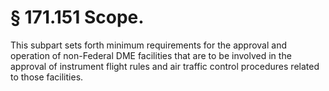 # § 171.151   Scope.

This subpart sets forth minimum requirements for the approval and operation of non-Federal DME facilities that are to be involved in the approval of instrument flight rules and air traffic control procedures related to those facilities. 




